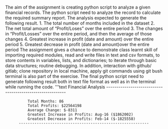 The aim of the assignment is creating python script to analyze a given financial records. The python script need to analyze the record to calculate the required summary report. The analysis expected to generate the following result.
        1.	The total number of months included in the dataset
        2.	The net total amount of “Profit/Loses” over the entire period
        3.	The changes in “Profit/Losses” over the entire period, and then the average of those changes
        4.	Greatest increase in profit (date and amount) over the entire period
        5.	Greatest decrease in profit (date and amount)over the entire period
The assignment gives a chance to demonstrate class learnt skill of importing required modules, read and write files in text and csv formats, to store contents in variables, lists, and dictionaries; to iterate through basic data structures; routine debugging.
In addition, interaction with github/ gitlab; clone repository in local machine, apply git commands using git bush terminal is also part of the exercise.
The final python script need to generate following result both in text file format as well as in the terminal while running the code.
          '''text 
            Financial Analysis
          ----------------------------------------------------------

              Total Months: 86
              Total Profits: $22564198
              Average Change: $-8311
              Greatest Increase in Profits: Aug-16 ($1862002)
              Greatest Decrease in Profits: Feb-14 ($-1825558)
          ----------------------------------------------------------
